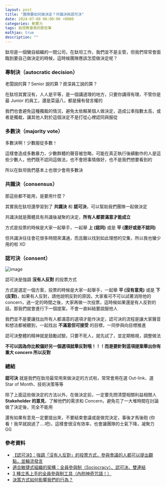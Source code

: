 ```yaml
---
layout: post
title: "團隊要如何做決定？共識決與認可決"
date: 2024-07-08 06:00:00 +0800
categories: 軟實力
tags: 鈦坦教會我的那些事
mathjax: true
description: ""
---
```


鈦坦是一個蠻自組織的一間公司，在鈦坦工作，我們並不是主管，但我們常常會面臨到要自己做決定的時候，這時候團隊應該怎麼做決定呢？

### 專制決（autocratic decision）

老闆說的算？Senior 說的算？資深員工說的算？

在鈦坦其實沒有，人人是平等，是一個講道理的地方，只要你講得有理，不管你是最 Junior 的員工，還是菜逼八，都是擁有發言權的

我們也會避免這種獨裁的情況，避免太依賴某個人做決定，造成公車指數太高，或者是獨裁，讓其他人對於這個決定不是打從心裡認同與服從

### 多數決（majority vote）

多數決啊！少數服從多數！

這樣會造成多數暴力，少數群體的聲音被忽略，可能在真正執行後續動作的人是這些少數人，他們既不認同這做法，也不會把事情做好，也不是我們想要看到的

所以在鈦坦我們基本上也很少會用多數決

### 共識決（consensus）

那這些都不能用，是要用什麼？

其實我在鈦坦還學習到了 **共識決** 和 **認可決**，可以幫助我們團隊一起做決定



共識決就是團體具有共識後凝聚的決定，**所有人都要滿意才能成立**

方式是投票的時候是大家一起舉手，一起舉 **上 (認同)** 或是 **平 (還好或是不認同)**

但共識決往往會花很多時間來溝通，而且難以找到如此理想的交集，所以我也蠻少用的啦 XD

### 認可決（consent）

![image](https://hackmd.io/_uploads/SJuRC5dv0.png)

認可決是強調 **沒有人反對** 的投票方式

方式是選定一個方案，投票的時候是大家一起舉手，一起舉 **平 (沒有意見)** 或是 **下 (反對)**，如果有人反對，請他說明反對的原因，大家看可不可以試著消除他的 concern，過一定的時間之後，大家再做一次投票，這時候如果還是有人反對的話，那我們就會進行下一個提案，不會一直糾結要說服他人

我們並不是要讓找出所有人都滿意的選項才能作決定，認可決的流程是讓大家聲音和想法都被聽到，一起找出 **不滿意但可接受** 的目標，一同參與向目標推進

認可決整體的精神就是鼓勵試驗，只要不死人，就先試了，並定期檢視，調整做法

**不可以因為你比較偏好另一個選項就舉反對哦！！！而是要針對這項提案舉出你有重大 concern 所以反對**

### 總結

**認可決** 就是我們在鈦坦最常用來做決定的方式啦，常常會用在選 Out-link、選 Star of Month、技術決策等等

除了上面這些做決定的方法以外，在做決定前，一定要先問清楚相關利益相關人 **Stakeholder 的意見**，了解他們的需求和 Concern，避免花了一大堆時間在討論做了決定後，完全不能用

還有如果有意見一定要提出來，不要結束會議或是做完決定，事後才馬後砲 (你看！我早就說過了....吧)，這樣會很沒有效率，也會讓團隊的士氣下降，凝聚力 GG

### 參考資料

- [【認可決】：強調「沒有人反對」的投票方式，參與會議的人都可以提出觀點，並輪流發言](https://www.titansoft.com/tw/agile_toolkits/consent-meeting)
- [適合敏捷式組織的架構：全員參與制（Sociocracy）、認可決、雙連結](https://medium.com/future-organization-lab-%E6%9C%AA%E4%BE%86%E7%B5%84%E7%B9%94%E5%AF%A6%E9%A9%97%E5%AE%A4/%E9%81%A9%E5%90%88%E6%95%8F%E6%8D%B7%E5%BC%8F%E7%B5%84%E7%B9%94%E7%9A%84%E6%9E%B6%E6%A7%8B-%E5%85%A8%E5%93%A1%E5%8F%83%E8%88%87%E5%88%B6-sociocracy-%E8%AA%8D%E5%8F%AF%E6%B1%BA-%E9%9B%99%E9%80%A3%E7%B5%90-eefa04d260b3)
- [3 種立馬上手的全員參與制工具（內附神奇咒語！）](https://medium.com/%E9%AD%9A%E6%B0%B4%E6%95%99%E8%82%B2%E5%82%AC%E5%8C%96%E5%8A%91-to-be-educational-catalyst/3-%E7%A8%AE%E7%AB%8B%E9%A6%AC%E4%B8%8A%E6%89%8B%E7%9A%84%E5%85%A8%E5%93%A1%E5%8F%83%E8%88%87%E5%88%B6%E5%B7%A5%E5%85%B7-%E5%85%A7%E9%99%84%E7%A5%9E%E5%A5%87%E5%92%92%E8%AA%9E-a6d5466b87eb)
- [決策方式如何影響我們的行為？](https://medium.com/%E9%AD%9A%E6%B0%B4%E6%95%99%E8%82%B2%E5%82%AC%E5%8C%96%E5%8A%91-to-be-educational-catalyst/%E6%B1%BA%E7%AD%96%E6%96%B9%E5%BC%8F%E5%A6%82%E4%BD%95%E5%BD%B1%E9%9F%BF%E6%88%91%E5%80%91%E7%9A%84%E8%A1%8C%E7%82%BA-4e48565b46c7)
